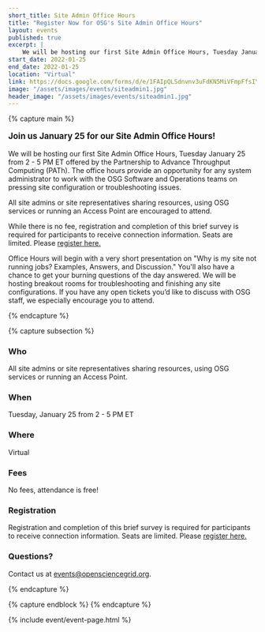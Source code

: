 ```yaml
---
short_title: Site Admin Office Hours
title: "Register Now for OSG's Site Admin Office Hours"
layout: events
published: true
excerpt: |
    We will be hosting our first Site Admin Office Hours, Tuesday January 25 from 2-5 PM ET offered by the Partnership to Advance Throughput Computing (PATh). The office hours provide an opportunity for any system administrator to work with the OSG Software and Operations teams on pressing site configuration or troubleshooting issues. All site admins or site representatives sharing resources using OSG services or running an Access Point are encouraged to attend.
start_date: 2022-01-25
end_date: 2022-01-25
location: "Virtual"
link: https://docs.google.com/forms/d/e/1FAIpQLSdnvnv3uFdKN5MiVFmpFfsIYaZVZDLbpJUvTBprBsGpsSgKxQ/viewform
image: "/assets/images/events/siteadmin1.jpg"
header_image: "/assets/images/events/siteadmin1.jpg"
---
```


{% capture main %}

<p style="font-size: larger; font-weight: bold;">Join us January 25 for our Site Admin Office Hours!</p>

We will be hosting our first Site Admin Office Hours, Tuesday January 25 from 2 - 5 PM ET offered by the Partnership to Advance Throughput Computing (PATh). The office hours provide an opportunity for any system administrator to work with the OSG Software and Operations teams on pressing site configuration or troubleshooting issues.

All site admins or site representatives sharing resources, using OSG services or running an Access Point are encouraged to attend. 

While there is no fee, registration and completion of this brief survey is required for participants to receive connection information. Seats are limited.
Please [register here.](https://docs.google.com/forms/d/e/1FAIpQLSdnvnv3uFdKN5MiVFmpFfsIYaZVZDLbpJUvTBprBsGpsSgKxQ/viewform)

Office Hours will begin with a very short presentation on "Why is my site not running jobs? Examples, Answers, and Discussion." You'll also have a chance to get your burning questions of the day answered. We will be hosting breakout rooms for troubleshooting and finishing any site configurations. If you have any open tickets you’d like to discuss with OSG staff, we especially encourage you to attend. 

{% endcapture %}


{% capture subsection %}
### Who

All site admins or site representatives sharing resources, using OSG services or running an Access Point.

### When

Tuesday, January 25 from 2 - 5 PM ET

### Where

Virtual

### Fees

No fees, attendance is free!

### Registration

Registration and completion of this brief survey is required for participants to receive connection information. Seats are limited.
Please [register here.](https://docs.google.com/forms/d/e/1FAIpQLSdnvnv3uFdKN5MiVFmpFfsIYaZVZDLbpJUvTBprBsGpsSgKxQ/viewform) 

### Questions?

Contact us at <events@opensciencegrid.org>. 

{% endcapture %}

{% capture endblock %}
{% endcapture %}


{% include event/event-page.html %}
